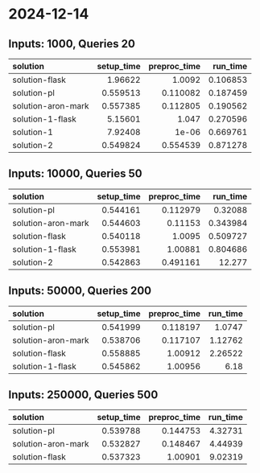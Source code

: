 # 2024-12-14

## Inputs: 1000, Queries 20

| solution           |   setup_time |   preproc_time |   run_time |
|:-------------------|-------------:|---------------:|-----------:|
| solution-flask     |     1.96622  |       1.0092   |   0.106853 |
| solution-pl        |     0.559513 |       0.110082 |   0.187459 |
| solution-aron-mark |     0.557385 |       0.112805 |   0.190562 |
| solution-1-flask   |     5.15601  |       1.047    |   0.270596 |
| solution-1         |     7.92408  |       1e-06    |   0.669761 |
| solution-2         |     0.549824 |       0.554539 |   0.871278 |

## Inputs: 10000, Queries 50

| solution           |   setup_time |   preproc_time |   run_time |
|:-------------------|-------------:|---------------:|-----------:|
| solution-pl        |     0.544161 |       0.112979 |   0.32088  |
| solution-aron-mark |     0.544603 |       0.11153  |   0.343984 |
| solution-flask     |     0.540118 |       1.0095   |   0.509727 |
| solution-1-flask   |     0.553981 |       1.00881  |   0.804686 |
| solution-2         |     0.542863 |       0.491161 |  12.277    |

## Inputs: 50000, Queries 200

| solution           |   setup_time |   preproc_time |   run_time |
|:-------------------|-------------:|---------------:|-----------:|
| solution-pl        |     0.541999 |       0.118197 |    1.0747  |
| solution-aron-mark |     0.538706 |       0.117107 |    1.12762 |
| solution-flask     |     0.558885 |       1.00912  |    2.26522 |
| solution-1-flask   |     0.545862 |       1.00956  |    6.18    |

## Inputs: 250000, Queries 500

| solution           |   setup_time |   preproc_time |   run_time |
|:-------------------|-------------:|---------------:|-----------:|
| solution-pl        |     0.539788 |       0.144753 |    4.32731 |
| solution-aron-mark |     0.532827 |       0.148467 |    4.44939 |
| solution-flask     |     0.537323 |       1.00901  |    9.02319 |